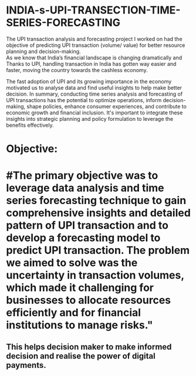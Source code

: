 # INDIA-s-UPI-TRANSECTION-TIME-SERIES-FORECASTING
 
The UPI transaction analysis and forecasting project I worked on had the  objective of predicting UPI transaction (volume/ value) for better resource  planning and decision-making.  
As we know that India’s financial landscape is changing dramatically and Thanks to UPI, handling  transaction in India has gotten way easier and faster, moving the country towards the cashless  economy. 

The fast adoption of UPI and its growing importance in the economy motivated us to analyse data  and find useful insights to help make better decision. 
In summary, conducting time series analysis and forecasting of UPI transactions has the potential to  optimize operations, inform decision-making, shape policies, enhance consumer experiences, and  contribute to economic growth and financial inclusion. It's important to integrate these insights into  strategic planning and policy formulation to leverage the benefits effectively. 

# Objective: 
# #The primary objective was to leverage data analysis and time series forecasting technique to gain  comprehensive insights and detailed pattern of UPI transaction and to develop a forecasting model  to predict UPI transaction. The problem we aimed to solve was the uncertainty in transaction  volumes, which made it challenging for businesses to allocate resources efficiently and for financial  institutions to manage risks." 
## This helps decision maker to make informed decision and realise the power of digital payments.
